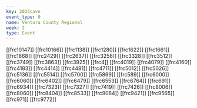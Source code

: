 ```yaml
---
key: 2025cave
event_type: 0
name: Ventura County Regional
week: 2
type: Event
---
```

[[frc10147]]
[[frc10166]]
[[frc1138]]
[[frc1280]]
[[frc1622]]
[[frc1661]]
[[frc1868]]
[[frc2429]]
[[frc2637]]
[[frc3256]]
[[frc3328]]
[[frc3512]]
[[frc3749]]
[[frc3863]]
[[frc3925]]
[[frc4]]
[[frc4019]]
[[frc4079]]
[[frc4160]]
[[frc4183]]
[[frc4414]]
[[frc4481]]
[[frc4711]]
[[frc5012]]
[[frc5026]]
[[frc5136]]
[[frc5514]]
[[frc5700]]
[[frc5869]]
[[frc589]]
[[frc6000]]
[[frc6060]]
[[frc6402]]
[[frc6479]]
[[frc6553]]
[[frc6764]]
[[frc691]]
[[frc6934]]
[[frc7323]]
[[frc7327]]
[[frc7419]]
[[frc7426]]
[[frc8006]]
[[frc8060]]
[[frc8404]]
[[frc8533]]
[[frc9084]]
[[frc9421]]
[[frc9565]]
[[frc971]]
[[frc9772]]
